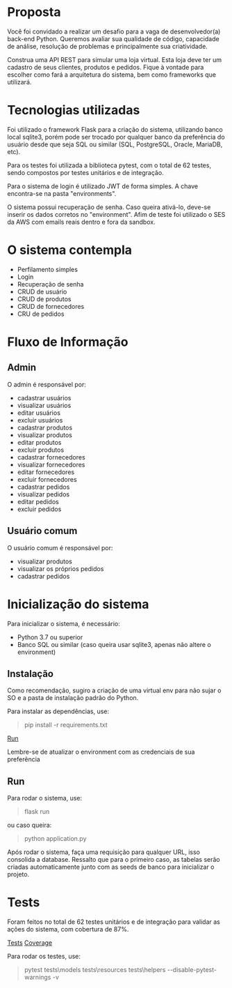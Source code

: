 # Proposta
Você foi convidado a realizar um desafio para a vaga de desenvolvedor(a) back-end Python. Queremos avaliar sua qualidade de código, capacidade de análise, resolução de problemas e principalmente sua criatividade.

Construa uma API REST para simular uma loja virtual. Esta loja deve ter um cadastro de seus clientes, produtos e pedidos. Fique à vontade para escolher como fará a arquitetura do sistema, bem como frameworks que utilizará.


# Tecnologias utilizadas
Foi utilizado o framework Flask para a criação do sistema, utilizando banco local sqlite3, porém pode ser trocado por qualquer banco da preferência do usuário desde que seja SQL ou similar (SQL, PostgreSQL, Oracle, MariaDB, etc).

Para os testes foi utilizada a biblioteca pytest, com o total de 62 testes, sendo compostos por testes unitários e de integração.

Para o sistema de login é utilizado JWT de forma simples. A chave encontra-se na pasta \"environments\".

O sistema possui recuperação de senha. Caso queira ativá-lo, deve-se inserir os dados corretos no \"environment\". Afim de teste foi utilizado o SES da AWS com emails reais dentro e fora da sandbox.

# O sistema contempla
- Perfilamento simples
- Login
- Recuperação de senha
- CRUD de usuário
- CRUD de produtos
- CRUD de fornecedores
- CRU de pedidos

# Fluxo de Informação
## Admin

O admin é responsável por:
- cadastrar usuários
- visualizar usuários
- editar usuários
- excluir usuários
- cadastrar produtos
- visualizar produtos
- editar produtos
- excluir produtos
- cadastrar fornecedores
- visualizar fornecedores
- editar fornecedores
- excluir fornecedores
- cadastrar pedidos
- visualizar pedidos
- editar pedidos
- excluir pedidos

## Usuário comum
O usuário comum é responsável por:
- visualizar produtos
- visualizar os próprios pedidos
- cadastrar pedidos


# Inicialização do sistema
Para inicializar o sistema, é necessário:
- Python 3.7 ou superior
- Banco SQL ou similar (caso queira usar sqlite3, apenas não altere o environment)

## Instalação
Como recomendação, sugiro a criação de uma virtual env para não sujar o SO e a pasta de instalação padrão do Python.

Para instalar as dependências, use:
> pip install -r requirements.txt

[Run](run.jpg)

Lembre-se de atualizar o environment com as credenciais de sua preferência


## Run
Para rodar o sistema, use:
> flask run

ou caso queira:
> python application.py

Após rodar o sistema, faça uma requisição para qualquer URL, isso consolida a database.
Ressalto que para o primeiro caso, as tabelas serão criadas automaticamente junto com as seeds de banco para inicializar o projeto.


# Tests
Foram feitos no total de 62 testes unitários e de integração para validar as ações do sistema, com cobertura de 87%.

[Tests](tests.jpg)
[Coverage](cov.jpg)

Para rodar os testes, use:
> pytest tests\\models tests\\resources tests\\helpers --disable-pytest-warnings -v
